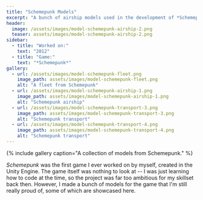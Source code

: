 ```yaml
---
title: "Schemepunk Models"
excerpt: "A bunch of airship models used in the development of *Schemepunk*."
header:
  image: /assets/images/model-schemepunk-airship-2.png
  teaser: assets/images/model-schemepunk-airship-2.png
sidebar:
  - title: "Worked on:"
    text: "2012"
  - title: "Game:"
    text: "*Schemepunk*"
gallery:
  - url: /assets/images/model-schemepunk-fleet.png
    image_path: assets/images/model-schemepunk-fleet.png
    alt: "A fleet from Schemepunk"
  - url: /assets/images/model-schemepunk-airship-1.png
    image_path: assets/images/model-schemepunk-airship-1.png
    alt: "Schemepunk airship"
  - url: /assets/images/model-schemepunk-transport-3.png
    image_path: assets/images/model-schemepunk-transport-3.png
    alt: "Schemepunk transport"
  - url: /assets/images/model-schemepunk-transport-4.png
    image_path: assets/images/model-schemepunk-transport-4.png
    alt: "Schemepunk transport"
---
```


{% include gallery caption="A collection of models from Schemepunk." %}

*Schemepunk* was the first game I ever worked on by myself, created in the Unity Engine. The game itself was nothing to look at -- I was just learning how to code at the time, so the project was far too ambitious for my skillset back then. However, I made a bunch of models for the game that I'm still really proud of, some of which are showcased here.